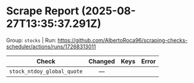 # Scrape Report (2025-08-27T13:35:37.291Z)

Group: `stocks`  |  Run: https://github.com/AlbertoRoca96/scraping-checks-scheduler/actions/runs/17268313011

| Check | Changed | Keys | Error |
|---|:---:|:--|:--|
| `stock_ntdoy_global_quote` | — |  |  |
